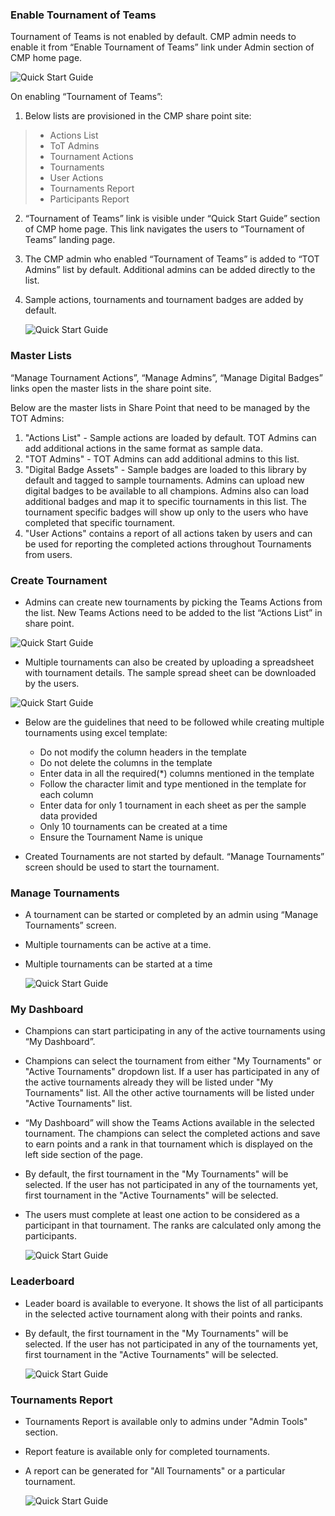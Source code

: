 ### Enable Tournament of Teams

Tournament of Teams is not enabled by default. CMP admin needs to enable it from “Enable Tournament of Teams” link under Admin section of CMP home page. 

![Quick Start Guide](../Images/EnableTournaments.png) 

On enabling “Tournament of Teams”: 

1. Below lists are provisioned in the CMP share point site:

> * Actions List
> * ToT Admins
> * Tournament Actions
> * Tournaments
> * User Actions
> * Tournaments Report
> * Participants Report

2. “Tournament of Teams” link is visible under “Quick Start Guide” section of CMP home page. This link navigates the users to “Tournament of Teams” landing page. 

3. The CMP admin who enabled “Tournament of Teams” is added to “TOT Admins” list by default. Additional admins can be added directly to the list. 

4. Sample actions, tournaments and tournament badges are added by default.  

    ![Quick Start Guide](../Images/TOTHome.png) 

### Master Lists

“Manage Tournament Actions”, “Manage Admins”, “Manage Digital Badges” links open the master lists in the share point site. 

Below are the master lists in Share Point that need to be managed by the TOT Admins:

1. "Actions List" - Sample actions are loaded by default. TOT Admins can add additional actions in the same format as sample data.
2. "TOT Admins" - TOT Admins can add additional admins to this list.
3. "Digital Badge Assets" - Sample badges are loaded to this library by default and tagged to sample tournaments. Admins can upload new digital badges to be available to all champions. Admins also can load additional badges and map it to specific tournaments in this list. The tournament specific badges will show up only to the users who have completed that specific tournament.
4. "User Actions" contains a report of all actions taken by users and can be used for reporting the completed actions throughout Tournaments from users.

### Create Tournament

- Admins can create new tournaments by picking the Teams Actions from the list. New Teams Actions need to be added to the list “Actions List” in share point. 

![Quick Start Guide](../Images/CreateTournament.png) 

- Multiple tournaments can also be created by uploading a spreadsheet with tournament details. The sample spread sheet can be downloaded by the users.

![Quick Start Guide](../Images/MultipleTournaments.png) 

- Below are the guidelines that need to be followed while creating multiple tournaments using excel template:

    - Do not modify the column headers in the template
    - Do not delete the columns in the template
    - Enter data in all the required(*) columns mentioned in the template
    - Follow the character limit and type mentioned in the template for each column
    - Enter data for only 1 tournament in each sheet as per the sample data provided
    - Only 10 tournaments can be created at a time
    - Ensure the Tournament Name is unique

- Created Tournaments are not started by default. “Manage Tournaments” screen should be used to start the tournament. 

### Manage Tournaments 

 - A tournament can be started or completed by an admin using “Manage Tournaments” screen. 

 - Multiple tournaments can be active at a time. 

 - Multiple tournaments can be started at a time

    ![Quick Start Guide](../Images/ManageTournament.png) 

### My Dashboard

- Champions can start participating in any of the active tournaments using “My Dashboard”.  

- Champions can select the tournament from either "My Tournaments" or "Active Tournaments" dropdown list. If a user has participated in any of the active tournaments already they will be listed under "My Tournaments" list. All the other active tournaments will be listed under "Active Tournaments" list.

- “My Dashboard” will show the Teams Actions available in the selected tournament. The champions can select the completed actions and save to earn points and a rank in that tournament which is displayed on the left side section of the page. 

- By default, the first tournament in the "My Tournaments" will be selected. If the user has not participated in any of the tournaments yet, first tournament in the "Active Tournaments" will be selected.

- The users must complete at least one action to be considered as a participant in that tournament. The ranks are calculated only among the participants. 

    ![Quick Start Guide](../Images/MyDashboard.png) 

### Leaderboard

- Leader board is available to everyone. It shows the list of all participants in the selected active tournament along with their points and ranks. 
- By default, the first tournament in the "My Tournaments" will be selected. If the user has not participated in any of the tournaments yet, first tournament in the "Active Tournaments" will be selected.


    ![Quick Start Guide](../Images/TOTLeaderBoard.png) 

### Tournaments Report

- Tournaments Report is available only to admins under "Admin Tools" section.
- Report feature is available only for completed tournaments.
- A report can be generated for "All Tournaments" or a particular tournament.

    ![Quick Start Guide](../Images/TOTReports.png) 
